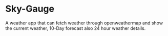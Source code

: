 # Sky-Gauge
A weather app that can fetch weather through openweathermap and show the current weather, 10-Day forecast also 24 hour weather details.
